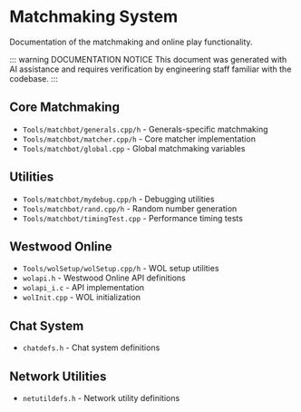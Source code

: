# Matchmaking System

Documentation of the matchmaking and online play functionality.

::: warning DOCUMENTATION NOTICE
This document was generated with AI assistance and requires verification by engineering staff familiar with the codebase.
:::


## Core Matchmaking

- `Tools/matchbot/generals.cpp/h` - Generals-specific matchmaking
- `Tools/matchbot/matcher.cpp/h` - Core matcher implementation
- `Tools/matchbot/global.cpp` - Global matchmaking variables

## Utilities

- `Tools/matchbot/mydebug.cpp/h` - Debugging utilities
- `Tools/matchbot/rand.cpp/h` - Random number generation
- `Tools/matchbot/timingTest.cpp` - Performance timing tests

## Westwood Online

- `Tools/wolSetup/wolSetup.cpp/h` - WOL setup utilities
- `wolapi.h` - Westwood Online API definitions
- `wolapi_i.c` - API implementation
- `wolInit.cpp` - WOL initialization

## Chat System

- `chatdefs.h` - Chat system definitions

## Network Utilities

- `netutildefs.h` - Network utility definitions
